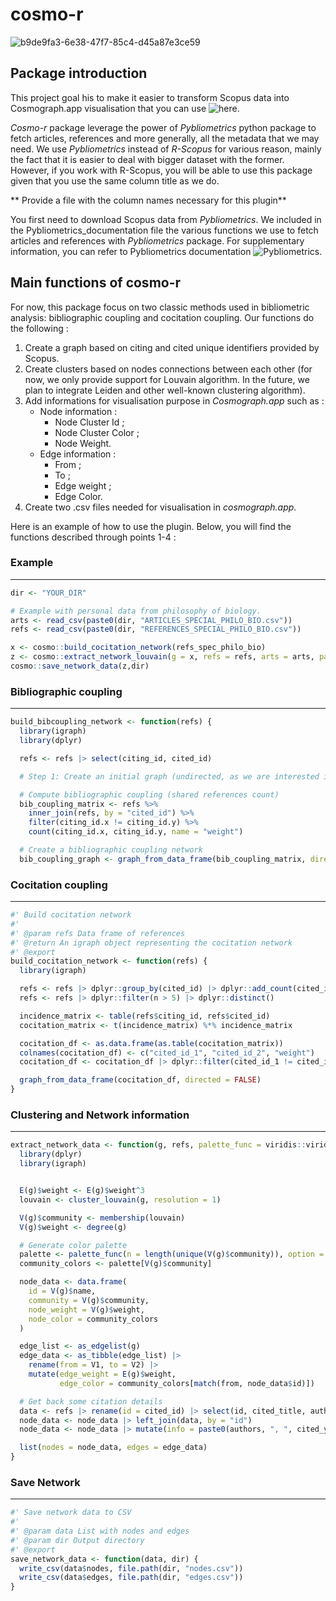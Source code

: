# cosmo-r
![b9de9fa3-6e38-47f7-85c4-d45a87e3ce59](https://github.com/user-attachments/assets/7c66e0a4-887e-4fdc-a709-ee4a47166099)

## Package introduction
This project goal his to make it easier to transform Scopus data into Cosmograph.app visualisation that you can use ![here](https://cosmograph.app/run/). 

_Cosmo-r_ package leverage the power of _Pybliometrics_ python package to fetch articles, references and more generally, all the metadata that we may need. We use _Pybliometrics_ instead of _R-Scopus_ for various reason, mainly the fact that it is easier to deal with bigger dataset with the former. However, if you work with R-Scopus, you will be able to use this package given that you use the same column title as we do. 

** Provide a file with the column names necessary for this plugin**

You first need to download Scopus data from _Pybliometrics_. We included in the Pybliometrics_documentation file the various functions we use to fetch articles and references with _Pybliometrics_ package. For supplementary information, you can refer to Pybliometrics documentation ![Pybliometrics](pybliometrics.readthedocs.io). 


## Main functions of cosmo-r
For now, this package focus on two classic methods used in bibliometric analysis: bibliographic coupling and cocitation coupling. 
Our functions do the following : 
1. Create a graph based on citing and cited unique identifiers provided by Scopus.
2. Create clusters based on nodes connections between each other (for now, we only provide support for Louvain algorithm. In the future, we plan to integrate Leiden and other well-known clustering algorithm).
3. Add informations for visualisation purpose in _Cosmograph.app_ such as : 
	- Node information : 
		- Node Cluster Id ; 
		- Node Cluster Color ; 
		- Node Weight.
	- Edge information : 
		- From ;  
		- To ; 
		- Edge weight ; 
		- Edge Color.
4. Create two .csv files needed for visualisation in _cosmograph.app_. 

Here is an example of how to use the plugin. Below, you will find the functions described through points 1-4 : 

### Example
---
```r
dir <- "YOUR_DIR"

# Example with personal data from philosophy of biology. 
arts <- read_csv(paste0(dir, "ARTICLES_SPECIAL_PHILO_BIO.csv"))
refs <- read_csv(paste0(dir, "REFERENCES_SPECIAL_PHILO_BIO.csv"))

x <- cosmo::build_cocitation_network(refs_spec_philo_bio)
z <- cosmo::extract_network_louvain(g = x, refs = refs, arts = arts, palette_func = scico,  palette_option = "hawaii")
cosmo::save_network_data(z,dir)
```

### Bibliographic coupling 
---
```r
build_bibcoupling_network <- function(refs) {
  library(igraph)
  library(dplyr)

  refs <- refs |> select(citing_id, cited_id)

  # Step 1: Create an initial graph (undirected, as we are interested in bibliographic coupling)

  # Compute bibliographic coupling (shared references count)
  bib_coupling_matrix <- refs %>%
    inner_join(refs, by = "cited_id") %>%
    filter(citing_id.x != citing_id.y) %>%
    count(citing_id.x, citing_id.y, name = "weight")

  # Create a bibliographic coupling network
  bib_coupling_graph <- graph_from_data_frame(bib_coupling_matrix, directed = FALSE)
```

### Cocitation coupling 
---
```r
#' Build cocitation network
#'
#' @param refs Data frame of references
#' @return An igraph object representing the cocitation network
#' @export
build_cocitation_network <- function(refs) {
  library(igraph)

  refs <- refs |> dplyr::group_by(cited_id) |> dplyr::add_count(cited_id) |> dplyr::ungroup()
  refs <- refs |> dplyr::filter(n > 5) |> dplyr::distinct()

  incidence_matrix <- table(refs$citing_id, refs$cited_id)
  cocitation_matrix <- t(incidence_matrix) %*% incidence_matrix

  cocitation_df <- as.data.frame(as.table(cocitation_matrix))
  colnames(cocitation_df) <- c("cited_id_1", "cited_id_2", "weight")
  cocitation_df <- cocitation_df |> dplyr::filter(cited_id_1 != cited_id_2 & weight > 5)

  graph_from_data_frame(cocitation_df, directed = FALSE)
}
```
### Clustering and Network information 
---
```r
extract_network_data <- function(g, refs, palette_func = viridis::viridis, palette_option = "A") {
  library(dplyr)
  library(igraph)


  E(g)$weight <- E(g)$weight^3
  louvain <- cluster_louvain(g, resolution = 1)

  V(g)$community <- membership(louvain)
  V(g)$weight <- degree(g)

  # Generate color palette
  palette <- palette_func(n = length(unique(V(g)$community)), option = palette_option)
  community_colors <- palette[V(g)$community]

  node_data <- data.frame(
    id = V(g)$name,
    community = V(g)$community,
    node_weight = V(g)$weight,
    node_color = community_colors
  )

  edge_list <- as_edgelist(g)
  edge_data <- as_tibble(edge_list) |>
    rename(from = V1, to = V2) |>
    mutate(edge_weight = E(g)$weight,
           edge_color = community_colors[match(from, node_data$id)])

  # Get back some citation details
  data <- refs |> rename(id = cited_id) |> select(id, cited_title, authors, cited_year, sourcetitle)
  node_data <- node_data |> left_join(data, by = "id")
  node_data <- node_data |> mutate(info = paste0(authors, ", ", cited_year, ", ", cited_title, ", ", sourcetitle)) |> distinct()

  list(nodes = node_data, edges = edge_data)
}
```

### Save Network
---
```r
#' Save network data to CSV
#'
#' @param data List with nodes and edges
#' @param dir Output directory
#' @export
save_network_data <- function(data, dir) {
  write_csv(data$nodes, file.path(dir, "nodes.csv"))
  write_csv(data$edges, file.path(dir, "edges.csv"))
}
```
